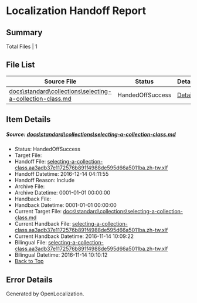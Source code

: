 # <a name='report-top'></a> Localization Handoff Report

## Summary
 Total Files | 1

## File List
 Source File | Status | Details 
 ----------- | ------ | ------- 
 [docs\standard\collections\selecting-a-collection-class.md](https://github.com/dotnet/docs/blob/763433b00ae7d01cfa0c7fa250f51d23a95f6f15/docs/standard/collections/selecting-a-collection-class.md) | HandedOffSuccess | [Details](#d174d0cb910035340fb317521f3ad930d16853c23349)

## Item Details
##### <a name='d174d0cb910035340fb317521f3ad930d16853c23349'></a> Source: [docs\standard\collections\selecting-a-collection-class.md](https://github.com/dotnet/docs/blob/763433b00ae7d01cfa0c7fa250f51d23a95f6f15/docs/standard/collections/selecting-a-collection-class.md)
* Status: HandedOffSuccess
* Target File: 
* Handoff File: [selecting-a-collection-class.aa3adb37e1172576b891f4988de595d66a5011ba.zh-tw.xlf](https://github.com/dotnet/docs.handoff/blob/ebfba54aac672f7f6527db190a3f300ba4e0b35e/ol-handoff/dotnet/docs.zh-tw/master/ht-p2/selecting-a-collection-class.aa3adb37e1172576b891f4988de595d66a5011ba.zh-tw.xlf)
* Handoff Datetime: 2016-12-14 04:11:55
* Handoff Reason: Include
* Archive File: 
* Archive Datetime: 0001-01-01 00:00:00
* Handback File: 
* Handback Datetime: 0001-01-01 00:00:00
* Current Target File: [docs\standard\collections\selecting-a-collection-class.md](https://github.com/dotnet/docs.zh-tw/blob/de2efc9b573993ad3852076202c0c984a80170d1/docs/standard/collections/selecting-a-collection-class.md)
* Current Handback File: [selecting-a-collection-class.aa3adb37e1172576b891f4988de595d66a5011ba.zh-tw.xlf](https://github.com/dotnet/docs.handback/blob/892bb5fd337e104c54e27ce41ca55909270a17d6/ol-handback/dotnet/docs.zh-tw/master/ht-p2/selecting-a-collection-class.aa3adb37e1172576b891f4988de595d66a5011ba.zh-tw.xlf)
* Current Handback Datetime: 2016-11-14 10:09:22
* Bilingual File: [selecting-a-collection-class.aa3adb37e1172576b891f4988de595d66a5011ba.zh-tw.xlf](https://github.com/dotnet/docs.handback/blob/892bb5fd337e104c54e27ce41ca55909270a17d6/ol-handback/dotnet/docs.zh-tw/master/ht-p2/selecting-a-collection-class.aa3adb37e1172576b891f4988de595d66a5011ba.zh-tw.xlf)
* Bilingual Datetime: 2016-11-14 10:10:12
* [Back to Top](#report-top)


## Error Details

Generated by OpenLocalization.
